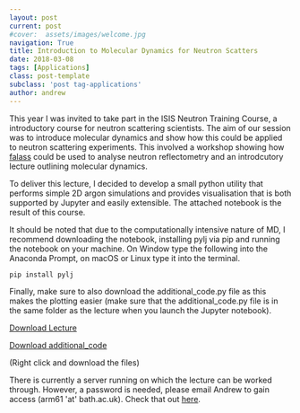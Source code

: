 ```yaml
---
layout: post
current: post
#cover:  assets/images/welcome.jpg
navigation: True
title: Introduction to Molecular Dynamics for Neutron Scatters 
date: 2018-03-08
tags: [Applications]
class: post-template
subclass: 'post tag-applications'
author: andrew
---
```


This year I was invited to take part in the ISIS Neutron Training Course, a introductory course for neutron scattering scientists. The aim of our session was to introduce molecular dynamics and show how this could be applied to neutron scattering experiments. This involved a workshop showing how [falass](http://people.bath.ac.uk/arm61/falass/) could be used to analyse neutron reflectometry and an introdcutory lecture outlining molecular dynamics. 

To deliver this lecture, I decided to develop a small python utility that performs simple 2D argon simulations and provides visualisation that is both supported by Jupyter and easily extensible. The attached notebook is the result of this course. 

It should be noted that due to the computationally intensive nature of MD, I recommend downloading the notebook, installing pylj via pip and running the notebook on your machine. On Window type the following into the Anaconda Prompt, on macOS or Linux type it into the terminal. 

```
pip install pylj
```

Finally, make sure to also download the additional_code.py file as this makes the plotting easier (make sure that the additional_code.py file is in the same folder as the lecture when you launch the Jupyter notebook).

[Download Lecture](https://raw.githubusercontent.com/bjmorgan/python_in_chemistry/master/Neutron_Training_Course/lecture.ipynb)

[Download additional_code](https://raw.githubusercontent.com/bjmorgan/python_in_chemistry/master/Neutron_Training_Course/additional_code.py)

(Right click and download the files)

There is currently a server running on which the lecture can be worked through. However, a password is needed, please email Andrew to gain access (arm61 'at' bath.ac.uk). Check that out [here](http://35.230.133.1/notebook/notebooks/lecture.ipynb).
